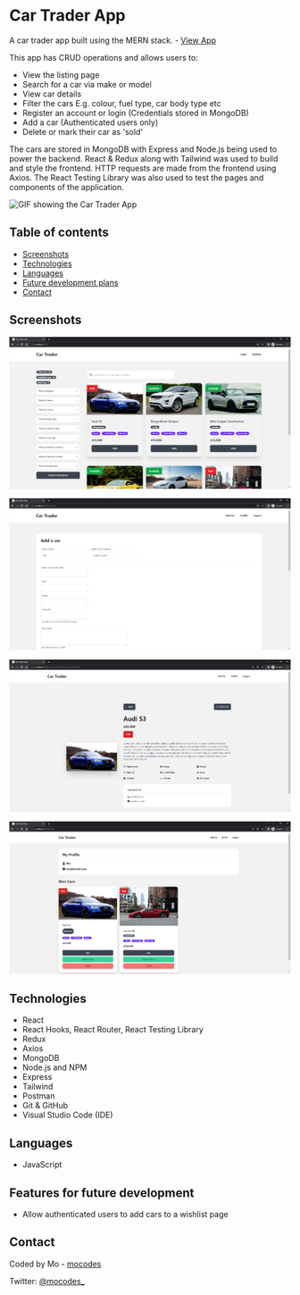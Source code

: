 # Car Trader App

A car trader app built using the MERN stack. - [View App](http://car-trader-app-mocodes.herokuapp.com/)

This app has CRUD operations and allows users to:

- View the listing page
- Search for a car via make or model
- View car details
- Filter the cars E.g. colour, fuel type, car body type etc
- Register an account or login (Credentials stored in MongoDB)
- Add a car (Authenticated users only)
- Delete or mark their car as 'sold'

The cars are stored in MongoDB with Express and Node.js being used to power the backend. React & Redux along with Tailwind was used to build and style the frontend. HTTP requests are made from the frontend using Axios. The React Testing Library was also used to test the pages and components of the application.

![GIF showing the Car Trader App](frontend/src/images/car-trader-app.gif)

## Table of contents

- [Screenshots](#screenshots)
- [Technologies](#technologies)
- [Languages](#languages)
- [Future development plans](#features-for-future-development)
- [Contact](#contact)

## Screenshots

![Screenshot of Car Trader app - Listing Page](frontend/src/images/screenshot-one.PNG)

![Screenshot of Car Trader app - Add Car Page](frontend/src/images/screenshot-two.PNG)

![Screenshot of Car Trader app - Car Info Page](frontend/src/images/screenshot-three.PNG)

![Screenshot of Car Trader app - User Profile Page](frontend/src/images/screenshot-four.PNG)

## Technologies

- React
- React Hooks, React Router, React Testing Library
- Redux
- Axios
- MongoDB
- Node.js and NPM
- Express
- Tailwind
- Postman
- Git & GitHub
- Visual Studio Code (IDE)

## Languages

- JavaScript

## Features for future development

- Allow authenticated users to add cars to a wishlist page

## Contact

Coded by Mo - [mocodes](https://mocodes.co.uk/)

Twitter: [@mocodes\_](https://twitter.com/mocodes_)
